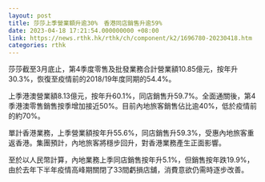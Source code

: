 ```yaml
---
layout: post
title: 莎莎上季營業額升逾30%　香港同店銷售升逾59%
date: 2023-04-18 17:21:54.000000000 +08:00
link: https://news.rthk.hk/rthk/ch/component/k2/1696780-20230418.htm
categories: rthk
---
```


莎莎截至3月底止，第4季度零售及批發業務合計營業額10.85億元，按年升30.3%，恢復至疫情前的2018/19年度同期的54.4%。

上季港澳營業額8.13億元，按年升60.1%，同店銷售升59.7%。全面通關後，第4季港澳零售銷售按季增加接近50%。目前內地旅客銷售佔比逾40%，低於疫情前的約70%。

單計香港業務，上季營業額按年升55.6%，同店銷售升59.3%，受惠內地旅客重返香港。集團預計，內地旅客將穩步回升，對香港業務產生正面影響。

至於以人民幣計算，內地業務上季同店銷售按年升5.1%，但銷售按年跌19.9%，由於去年下半年疫情高峰期關閉了33間虧損店舖，消費意欲仍需時逐步改善。
